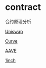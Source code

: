 # contract
合约原理分析

[Uniswap](https://github.com/zhouwei0192/contract/blob/main/uniswap/uniswap.pdf "超链接title")

[Curve](https://github.com/zhouwei0192/contract/blob/main/curve/curve.pdf "超链接title")

[AAVE](https://github.com/zhouwei0192/contract/blob/main/aave/AAVE.pdf "超链接title")

[1inch](https://github.com/zhouwei0192/contract/blob/main/1inch/1inch.pdf "超链接title")
